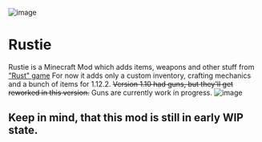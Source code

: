 ![image](https://user-images.githubusercontent.com/32717464/222575310-8e515256-7324-429b-a571-73b90fb94261.png)
# Rustie
Rustie is a Minecraft Mod which adds items, weapons and other stuff from ["Rust" game](https://rust.facepunch.com)
For now it adds only a custom inventory, crafting mechanics and a bunch of items for 1.12.2. ~~Version 1.10 had guns, but they'll get reworked in this version.~~ Guns are currently work in progress.
![image](https://user-images.githubusercontent.com/32717464/222575228-5e6d47c7-a7a1-47a1-a4c1-fcdfb8a3033f.png)
## Keep in mind, that this mod is still in early WIP state. 
